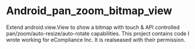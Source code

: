 # Android_pan_zoom_bitmap_view
Extend android.view.View to show a bitmap with touch &amp; API controlled pan/zoom/auto-resize/auto-rotate capabilities.
This project contains code I wrote working for eCompliance Inc. It is realseased with their permission.
